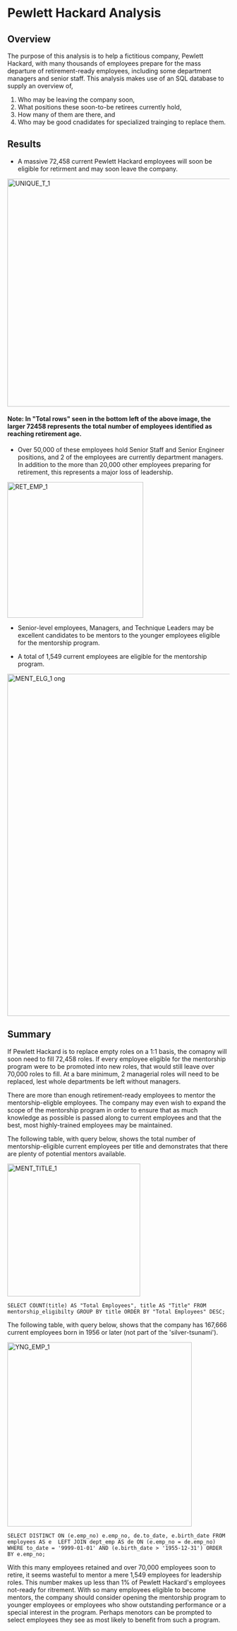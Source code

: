 # Pewlett Hackard Analysis

## Overview
The purpose of this analysis is to help a fictitious company, Pewlett Hackard, with many thousands of employees prepare for the mass departure of retirement-ready employees, including some department managers and senior staff. This analysis makes use of an SQL database to supply an overview of,
1. Who may be leaving the company soon,
2. What positions these soon-to-be retirees currently hold,
3. How many of them are there, and 
4. Who may be good cnadidates for specialized trainging to replace them. 

## Results
* A massive 72,458 current Pewlett Hackard employees will soon be eligible for retirment and may soon leave the company.

<img width="517" alt="UNIQUE_T_1" src="https://user-images.githubusercontent.com/114126935/202866473-e38cfb24-31ee-465d-ab2d-1c5ca143270e.png">

#### Note: In "Total rows" seen in the bottom left of the above image, the larger 72458 represents the total number of employees identified as reaching retirement age.

* Over 50,000 of these employees hold Senior Staff and Senior Engineer positions, and 2 of the employees are currently department managers. In addition to the more than 20,000 other employees preparing for retirement, this represents a major loss of leadership. 

<img width="308" alt="RET_EMP_1" src="https://user-images.githubusercontent.com/114126935/202866479-3ddda80e-8fc1-43a7-8e6c-3c5f3096fa07.png">

* Senior-level employees, Managers, and Technique Leaders may be excellent candidates to be mentors to the younger employees eligible for the mentorship program.

* A total of 1,549 current employees are eligible for the mentorship program. 

<img width="776" alt="MENT_ELG_1 ong" src="https://user-images.githubusercontent.com/114126935/202865979-57cc8de8-8c57-44af-9fec-897d090a8f86.png">

## Summary
If Pewlett Hackard is to replace empty roles on a 1:1 basis, the comapny will soon need to fill 72,458 roles. If every employee eligible for the mentorship program were to be promoted into new roles, that would still leave over 70,000 roles to fill. At a bare minimum, 2 managerial roles will need to be replaced, lest whole departments be left without managers. 

There are more than enough retirement-ready employees to mentor the mentorship-eligble employees. The company may even wish to expand the scope of the mentorship program in order to ensure that as much knowledge as possible is passed along to current employees and that the best, most highly-trained employees may be maintained. 

The following table, with query below, shows the total number of mentorship-eligible current employees per title and demonstrates that there are plenty of potential mentors available. 

<img width="301" alt="MENT_TITLE_1" src="https://user-images.githubusercontent.com/114126935/202866483-3fe4981a-b476-4182-911c-fd164d8f6f79.png">

`SELECT COUNT(title) AS "Total Employees",
	title AS "Title"
FROM mentorship_eligibilty
GROUP BY title
ORDER BY "Total Employees" DESC;`

The following table, with query below, shows that the company has 167,666 current employees born in 1956 or later (not part of the 'silver-tsunami'). 

<img width="418" alt="YNG_EMP_1" src="https://user-images.githubusercontent.com/114126935/202866967-3113c962-c784-4920-a790-7ed8bdb4a118.png">

`SELECT DISTINCT ON (e.emp_no) e.emp_no,
	de.to_date,
	e.birth_date
FROM employees AS e 
LEFT JOIN dept_emp AS de
ON (e.emp_no = de.emp_no)
WHERE to_date = '9999-01-01'
AND (e.birth_date > '1955-12-31')
ORDER BY e.emp_no;`

With this many employees retained and over 70,000 employees soon to retire, it seems wasteful to mentor a mere 1,549 employees for leadership roles. This number makes up less than 1% of Pewlett Hackard's employees not-ready for ritrement. With so many employees eligible to become mentors, the company should consider opening the mentorship program to younger employees or employees who show outstanding performance or a special interest in the program. Perhaps menotors can be prompted to select employees they see as most likely to benefit from such a program. 
